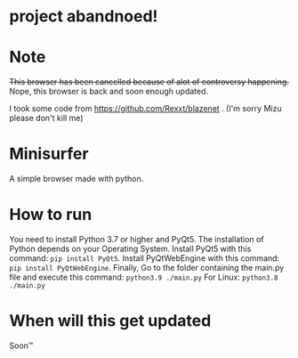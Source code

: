 # project abandnoed!

# Note
~~This browser has been cancelled because of alot of controversy happening.~~ Nope, this browser is back and soon enough updated.

I took some code from https://github.com/Rexxt/blazenet . (I'm sorry Mizu please don't kill me)
# Minisurfer
A simple browser made with python. 
# How to run
You need to install Python 3.7 or higher and PyQt5.
The installation of Python depends on your Operating System.
Install PyQt5 with this command:
```pip install PyQt5```.
Install PyQtWebEngine with this command:
```pip install PyQtWebEngine```.
Finally, Go to the folder containing the main.py file and execute this command:
```python3.9 ./main.py```
For Linux:
```python3.8 ./main.py```
# When will this get updated
Soon™

